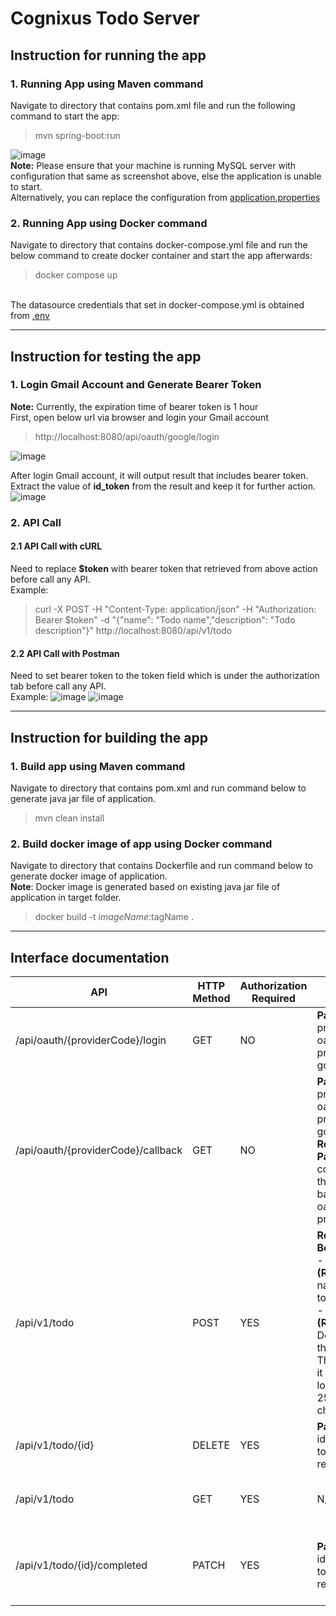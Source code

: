 # Cognixus Todo Server

## Instruction for running the app
### 1. Running App using Maven command
Navigate to directory that contains pom.xml file and run the following command to start the app:
>mvn spring-boot:run

![image](https://github.com/Zeronity26/cognixus-todo-server/assets/77224053/7a67a5d0-9242-414a-bf2e-8ca29b3a30a7)
<br>**Note:** Please ensure that your machine is running MySQL server with configuration that same as screenshot above, else the application is unable to start.<br/>
Alternatively, you can replace the configuration from [application.properties](src/main/resources/application.properties)

### 2. Running App using Docker command
Navigate to directory that contains docker-compose.yml file and run the below command to create docker container and start the app afterwards:

>docker compose up

<br>The datasource credentials that set in docker-compose.yml is obtained from [.env](.env)

***

## Instruction for testing the app
### 1. Login Gmail Account and Generate Bearer Token
**Note:** Currently, the expiration time of bearer token is 1 hour<br>
First, open below url via browser and login your Gmail account
>http://localhost:8080/api/oauth/google/login

![image](https://github.com/Zeronity26/cognixus-todo-server/assets/77224053/9fa07303-663c-4294-ab0e-04e67a3d4913)


After login Gmail account, it will output result that includes bearer token. Extract the value of **id_token** from the result and keep it for further action.
![image](https://github.com/Zeronity26/cognixus-todo-server/assets/77224053/08b4646c-fb5f-46c3-8960-2f254f50df94)

### 2. API Call
#### 2.1 API Call with cURL
Need to replace **$token** with bearer token that retrieved from above action before call any API.<br>
Example:
>curl -X POST -H "Content-Type: application/json" -H "Authorization: Bearer $token" -d "{\"name\": \"Todo name\",\"description\": \"Todo description\"}" http://localhost:8080/api/v1/todo

#### 2.2 API Call with Postman
Need to set bearer token to the token field which is under the authorization tab before call any API.<br>
Example:
![image](https://github.com/Zeronity26/cognixus-todo-server/assets/77224053/e0eda820-eaf5-414d-bc6f-6b421896d7c1)
![image](https://github.com/Zeronity26/cognixus-todo-server/assets/77224053/e24c30df-d895-4745-ac18-e7f6b5d67082)

***

## Instruction for building the app
### 1. Build app using Maven command
Navigate to directory that contains pom.xml and run command below to generate java jar file of application.

>mvn clean install

### 2. Build docker image of app using Docker command
Navigate to directory that contains Dockerfile and run command below to generate docker image of application.<br>
**Note**: Docker image is generated based on existing java jar file of application in target folder.

>docker build -t $imageName:$tagName .

***

## Interface documentation
| API | HTTP Method | Authorization Required | Params | Description |
|-------------- | ----------- | ----------- | ----------- | ----------- |
| /api/oauth/{providerCode}/login | GET | NO | **Path Variable**<br> providerCode: oauth provider - google | Redirect to Oauth login page |
| /api/oauth/{providerCode}/callback | GET | NO | **Path Variable**<br> providerCode: oauth provider - google<br> **Request Param**<br> code: code that returned back from oauth provider | Used by Oauth Provider to callback and generate bearer token after login successfully |
| /api/v1/todo | POST | YES | **Request Body**<br> - name **(Required)**: name of the todo item.<br> - description **(Required)**: Description of the todo item. The length of it cannot longer than 255 characters | Add a todo item |
| /api/v1/todo/{id} | DELETE | YES | **Path Variable**<br> id: id of the todo item record | Soft delete a todo item based on given id |
| /api/v1/todo | GET | YES | N/A | Get all todo items based on logged user |
| /api/v1/todo/{id}/completed | PATCH | YES |  **Path Variable**<br> id: id of the todo item record | Update the status of a todo item to completed based on given id |
